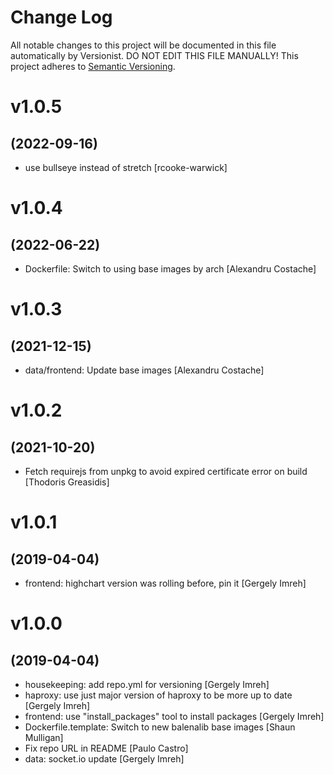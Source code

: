 # Change Log

All notable changes to this project will be documented in this file
automatically by Versionist. DO NOT EDIT THIS FILE MANUALLY!
This project adheres to [Semantic Versioning](http://semver.org/).

# v1.0.5
## (2022-09-16)

* use bullseye instead of stretch [rcooke-warwick]

# v1.0.4
## (2022-06-22)

* Dockerfile: Switch to using base images by arch [Alexandru Costache]

# v1.0.3
## (2021-12-15)

* data/frontend: Update base images [Alexandru Costache]

# v1.0.2
## (2021-10-20)

* Fetch requirejs from unpkg to avoid expired certificate error on build [Thodoris Greasidis]

# v1.0.1
## (2019-04-04)

* frontend: highchart version was rolling before, pin it [Gergely Imreh]

# v1.0.0
## (2019-04-04)

* housekeeping: add repo.yml for versioning [Gergely Imreh]
* haproxy: use just major version of haproxy to be more up to date [Gergely Imreh]
* frontend: use "install_packages" tool to install packages [Gergely Imreh]
* Dockerfile.template: Switch to new balenalib base images [Shaun Mulligan]
* Fix repo URL in README [Paulo Castro]
* data: socket.io update [Gergely Imreh]
